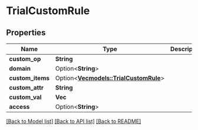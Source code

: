 # TrialCustomRule

## Properties

Name | Type | Description | Notes
------------ | ------------- | ------------- | -------------
**custom_op** | **String** |  | 
**domain** | Option<**String**> |  | [optional]
**custom_items** | Option<[**Vec<models::TrialCustomRule>**](TrialCustomRule.md)> |  | [optional]
**custom_attr** | **String** |  | 
**custom_val** | **Vec<String>** |  | 
**access** | Option<**String**> |  | [optional]

[[Back to Model list]](../README.md#documentation-for-models) [[Back to API list]](../README.md#documentation-for-api-endpoints) [[Back to README]](../README.md)


